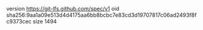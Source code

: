 version https://git-lfs.github.com/spec/v1
oid sha256:9aa1a09e513d4d4175aa6bb8bcbc7e83cd3d19707817c06ad2493f8fc9373cec
size 1494

